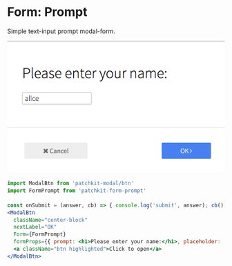 # Form: Prompt

Simple text-input prompt modal-form.

![screenshot.png](screenshot.png)

```jsx
import ModalBtn from 'patchkit-modal/btn'
import FormPrompt from 'patchkit-form-prompt'

const onSubmit = (answer, cb) => { console.log('submit', answer); cb() }
<ModalBtn
  className="center-block"
  nextLabel="OK"
  Form={FormPrompt}
  formProps={{ prompt: <h1>Please enter your name:</h1>, placeholder: 'bob', onSubmit: onSubmit }}>
  <a className="btn highlighted">Click to open</a>
</ModalBtn>
```
